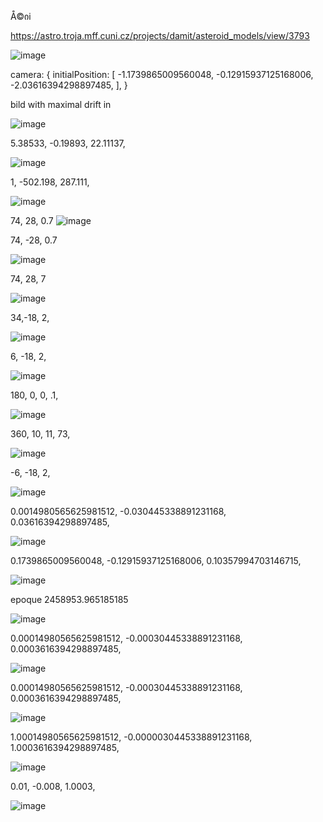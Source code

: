 Å©იi

https://astro.troja.mff.cuni.cz/projects/damit/asteroid_models/view/3793

 ![image](https://github.com/aibolem/spacekit/assets/102619282/a1a2a3a6-adf1-42ce-a0f4-7b8f19b53ffa)

 
 camera: {
    initialPosition: [
      -1.1739865009560048, -0.12915937125168006, -2.03616394298897485,
      ],
      }

bild with maximal drift in

![image](https://github.com/aibolem/spacekit/assets/102619282/9b297e6e-daa4-42c7-a5ea-a1b822147f6b)


 5.38533, -0.19893, 22.11137,

 ![image](https://github.com/aibolem/spacekit/assets/102619282/d65b78c2-6e5c-45a9-9064-62c4b741820d)


  1, -502.198, 287.111,

  ![image](https://github.com/aibolem/spacekit/assets/102619282/8c40fd78-ee8c-4770-ac0c-360be280a452)

  74, 28, 0.7
![image](https://github.com/aibolem/spacekit/assets/102619282/1bb5ed37-edda-4dde-9c80-72c818232b14)


  
74, -28, 0.7

![image](https://github.com/aibolem/spacekit/assets/102619282/a391f996-be68-4ce1-8356-55fc4fe6ca2d)


74, 28, 7

![image](https://github.com/aibolem/spacekit/assets/102619282/a547f2d0-bdd1-4f01-914d-b6759da9ec87)

34,-18, 2,

![image](https://github.com/aibolem/spacekit/assets/102619282/de7a62d1-30a0-479a-9644-4333582f6510)

6, -18, 2,

![image](https://github.com/aibolem/spacekit/assets/102619282/cb47105c-6010-4cfa-a0ea-31d8640e9b12)

 180, 0, 0, .1, 

![image](https://github.com/aibolem/spacekit/assets/102619282/5f2f6427-0909-4541-bc36-c2d418eff47c)

360, 10, 11, 73,

![image](https://github.com/aibolem/spacekit/assets/102619282/404e2678-dedd-4357-8c7a-4efb070143cc)


-6, -18, 2,

![image](https://github.com/aibolem/spacekit/assets/102619282/2445fed5-f416-43c4-9da6-6568ad6a5ae5)


0.0014980565625981512, -0.030445338891231168, 0.03616394298897485,

![image](https://github.com/aibolem/spacekit/assets/102619282/07eb35c6-ab4f-4ccd-b67c-95b30c58f5ef)


   0.1739865009560048, -0.12915937125168006, 0.10357994703146715,

   ![image](https://github.com/aibolem/spacekit/assets/102619282/02628db2-19aa-4571-bdfb-79def138c1f3)


   epoque  2458953.965185185


   ![image](https://github.com/aibolem/spacekit/assets/102619282/0e499916-448e-4fa2-8304-0e5e9400e0d4)


 0.00014980565625981512, -0.00030445338891231168, 0.0003616394298897485,

   ![image](https://github.com/aibolem/spacekit/assets/102619282/0088385e-7432-4da8-b24d-323d0ae3da27)
   

 0.00014980565625981512, -0.00030445338891231168, 0.0003616394298897485,


![image](https://github.com/aibolem/spacekit/assets/102619282/96c861bf-ee6a-437b-a669-ac336523776a)


   1.00014980565625981512, -0.0000030445338891231168, 1.0003616394298897485,

![image](https://github.com/aibolem/spacekit/assets/102619282/43ca96b2-f25d-432f-acbd-07e0b6074fc8)


   0.01, -0.008, 1.0003,

   
![image](https://github.com/aibolem/spacekit/assets/102619282/5b623c86-2db5-4834-b5d4-361c7aab36da)

   
